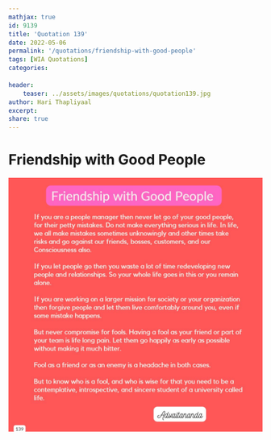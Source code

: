```yaml
---
mathjax: true
id: 9139
title: 'Quotation 139'
date: 2022-05-06
permalink: '/quotations/friendship-with-good-people'
tags: [WIA Quotations] 
categories: 

header:
    teaser: ../assets/images/quotations/quotation139.jpg
author: Hari Thapliyaal 
excerpt:
share: true 
---
```


# Friendship with Good People

![Friendship with Good People](../assets/images/quotations/quotation139.jpg)
